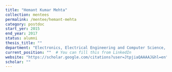 ```yaml
---
title: "Hemant Kumar Mehta"
collection: mentees
permalink: /mentee/hemant-mehta
category: postdoc
start_yer: 2015
end_year: 2017
status: alumni
thesis_title: ""
department: "Electronics, Electrical Engineering and Computer Science, Queens University Belfast"
current_position: ""  # You can fill this from LinkedIn
website: "https://scholar.google.com/citations?user=JtpjiaQAAAAJ&hl=en"
scholar: ""
---
```

